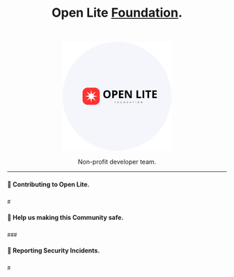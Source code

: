 <h1 align="center">Open Lite <a href="#">Foundation</a>.</h1><br>

<p align="center">
  <a href="#">
    <img src="../update-logo-openlite.png" alt="Open Lite Logo" width="250px">
  </a>
</p>

<p align="center">
  Non-profit developer team.
</p>

----

#### 👋 Contributing to Open Lite.

<sub>#</sub>

#### 🦺 Help us making this Community safe.

<sub>###</sub>

#### 👾 Reporting Security Incidents.

<sub>#</sub>
